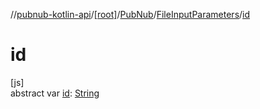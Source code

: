 //[pubnub-kotlin-api](../../../../index.md)/[[root]](../../index.md)/[PubNub](../index.md)/[FileInputParameters](index.md)/[id](id.md)

# id

[js]\
abstract var [id](id.md): [String](https://kotlinlang.org/api/core/kotlin-stdlib/kotlin/-string/index.html)
